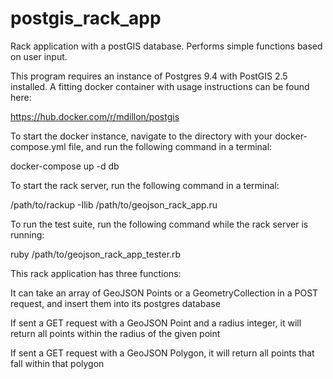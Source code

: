 # postgis_rack_app
Rack application with a postGIS database. Performs simple functions based on user input.

This program requires an instance of Postgres 9.4 with PostGIS 2.5 installed. A fitting docker container with usage instructions can be found here:

https://hub.docker.com/r/mdillon/postgis

To start the docker instance, navigate to the directory with your docker-compose.yml file, and run the following command in a terminal:

docker-compose up -d db

To start the rack server, run the following command in a terminal:

/path/to/rackup -Ilib /path/to/geojson_rack_app.ru

To run the test suite, run the following command while the rack server is running:

ruby /path/to/geojson_rack_app_tester.rb

This rack application has three functions:

It can take an array of GeoJSON Points or a GeometryCollection in a POST request, and insert them into its postgres database

If sent a GET request with a GeoJSON Point and a radius integer, it will return all points within the radius of the given point

If sent a GET request with a GeoJSON Polygon, it will return all points that fall within that polygon

